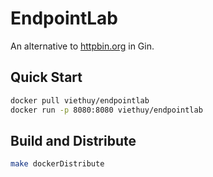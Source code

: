 # EndpointLab

An alternative to [httpbin.org](https://github.com/postmanlabs/httpbin) in Gin.

## Quick Start

```bash
docker pull viethuy/endpointlab
docker run -p 8080:8080 viethuy/endpointlab
```

## Build and Distribute

```bash
make dockerDistribute
```
